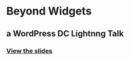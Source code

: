 Beyond Widgets
==========================
a WordPress DC Lightnng Talk 
--------------------------

### [View the slides](http://kingkool68.com/wpdc-beyond-widgets/) ###

